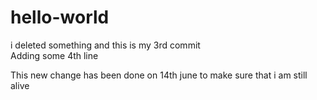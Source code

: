 # hello-world
i deleted something and this is my 3rd commit  
Adding some 4th line 

This new change has been done on 14th june to make sure  that i am still alive 
